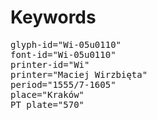 # Keywords
<pre>
glyph-id="Wi-05u0110"
font-id="Wi-05u0110"
printer-id="Wi"
printer="Maciej Wirzbięta"
period="1555/7-1605"
place="Kraków"
PT plate="570"
</pre>
